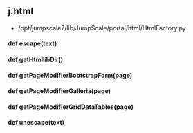 ## j.html

- /opt/jumpscale7/lib/JumpScale/portal/html/HtmlFactory.py

#### def escape(text) 

#### def getHtmllibDir() 

#### def getPageModifierBootstrapForm(page) 

#### def getPageModifierGalleria(page) 

#### def getPageModifierGridDataTables(page) 

#### def unescape(text) 

